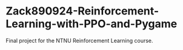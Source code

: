 # Zack890924-Reinforcement-Learning-with-PPO-and-Pygame
Final project for the NTNU Reinforcement Learning course.
